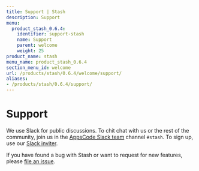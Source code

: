 ```yaml
---
title: Support | Stash
description: Support
menu:
  product_stash_0.6.4:
    identifier: support-stash
    name: Support
    parent: welcome
    weight: 25
product_name: stash
menu_name: product_stash_0.6.4
section_menu_id: welcome
url: /products/stash/0.6.4/welcome/support/
aliases:
- /products/stash/0.6.4/support/
---
```


# Support

We use Slack for public discussions. To chit chat with us or the rest of the community, join us in the [AppsCode Slack team](https://appscode.slack.com/messages/C8NCX6N23/details/) channel `#stash`. To sign up, use our [Slack inviter](https://slack.appscode.com/).

If you have found a bug with Stash or want to request for new features, please [file an issue](https://github.com/appscode/stash/issues/new).
